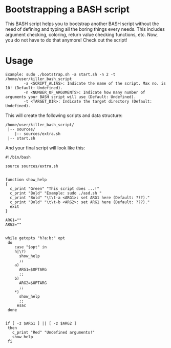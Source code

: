 # Bootstrapping a BASH script
This BASH script helps you to bootstrap another BASH script without the need of defining and typing all the boring things every needs. This includes argument checking, coloring, return value checking functions, etc.
Now, you do not have to do that anymore! Check out the script!

# Usage
```
Example: sudo ./bootstrap.sh -a start.sh -n 2 -t /home/user/killer_bash_script
		-a <SCRIPT_ALIAS>: Indicate the name of the script. Max no. is 10! (Default: Undefined).
		-n <NUMBER_OF_ARGUMENTS>: Indicate how many number of arguments your BASH script will use (Default: Undefined).
		-t <TARGET_DIR>: Indicate the target directory (Default: Undefined).

```
This will create the following scripts and data structure:
```
/home/user/killer_bash_script/
 |-- sources/
    |-- sources/extra.sh
 |-- start.sh
```

And your final script will look like this:
```
#!/bin/bash
 
source sources/extra.sh
 
 
function show_help 
{ 
  c_print "Green" "This script does ...!"
  c_print "Bold" "Example: sudo ./asd.sh "
  c_print "Bold" "\t\t-a <ARG1>: set ARG1 here (Default: ???)."
  c_print "Bold" "\t\t-b <ARG2>: set ARG1 here (Default: ???)."
  exit
}

ARG1=""
ARG2=""


while getopts "h?a:b:" opt
 do
    case "$opt" in	
    h|\?)
      show_help
      ;;
    a)
      ARG1=$OPTARG
      ;;
    b)
      ARG2=$OPTARG
      ;;
    *)
      show_help
      ;;
     esac
 done


if [ -z $ARG1 ] || [ -z $ARG2 ]
 then
   c_print "Red" "Undefined arguments!"
   show_help
 fi
```
